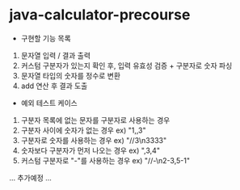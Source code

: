# java-calculator-precourse

- 구현할 기능 목록
1. 문자열 입력 / 결과 출력
2. 커스텀 구분자가 있는지 확인 후, 입력 유효성 검증 + 구분자로 숫자 파싱
3. 문자열 타입의 숫자를 정수로 변환
4. add 연산 후 결과 도출

- 예외 테스트 케이스
1. 구분자 목록에 없는 문자를 구분자로 사용하는 경우
2. 구분자 사이에 숫자가 없는 경우 ex) "1,,3"
3. 구분자로 숫자를 사용하는 경우 ex) "//3\n3333"
4. 숫자보다 구분자가 먼저 나오는 경우 ex) ",3,4"
5. 커스텀 구분자로 "-"를 사용하는 경우 ex) "//-\n2-3,5-1"

... 추가예정 ...
